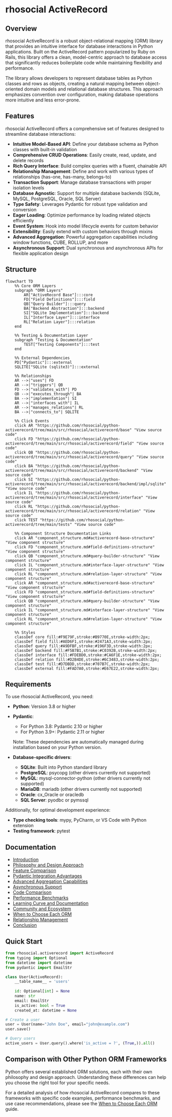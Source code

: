 # rhosocial ActiveRecord

## Overview

rhosocial ActiveRecord is a robust object-relational mapping (ORM) library that provides an intuitive interface for database interactions in Python applications. Built on the ActiveRecord pattern popularized by Ruby on Rails, this library offers a clean, model-centric approach to database access that significantly reduces boilerplate code while maintaining flexibility and performance.

The library allows developers to represent database tables as Python classes and rows as objects, creating a natural mapping between object-oriented domain models and relational database structures. This approach emphasizes convention over configuration, making database operations more intuitive and less error-prone.

## Features

rhosocial ActiveRecord offers a comprehensive set of features designed to streamline database interactions:

- **Intuitive Model-Based API**: Define your database schema as Python classes with built-in validation
- **Comprehensive CRUD Operations**: Easily create, read, update, and delete records
- **Rich Query Interface**: Build complex queries with a fluent, chainable API
- **Relationship Management**: Define and work with various types of relationships (has-one, has-many, belongs-to)
- **Transaction Support**: Manage database transactions with proper isolation levels
- **Database Agnostic**: Support for multiple database backends (SQLite, MySQL, PostgreSQL, Oracle, SQL Server)
- **Type Safety**: Leverages Pydantic for robust type validation and conversion
- **Eager Loading**: Optimize performance by loading related objects efficiently
- **Event System**: Hook into model lifecycle events for custom behavior
- **Extensibility**: Easily extend with custom behaviors through mixins
- **Advanced Aggregation**: Powerful aggregation capabilities including window functions, CUBE, ROLLUP, and more
- **Asynchronous Support**: Dual synchronous and asynchronous APIs for flexible application design

## Structure

```mermaid
flowchart TD
    %% Core ORM Layers
    subgraph "ORM Layers"
        AR["ActiveRecord Base"]:::core
        FD["Field Definitions"]:::field
        QB["Query Builder"]:::query
        BA["Backend Abstraction"]:::backend
        SI["SQLite Implementation"]:::backend
        IL["Interface Layer"]:::interface
        RL["Relation Layer"]:::relation
    end

    %% Testing & Documentation Layer
    subgraph "Testing & Documentation"
        TEST["Testing Components"]:::test
    end

    %% External Dependencies
    PD["Pydantic"]:::external
    SQLITE["SQLite (sqlite3)"]:::external

    %% Relationships
    AR -->|"uses"| FD
    AR -->|"triggers"| QB
    FD -->|"validates_with"| PD
    QB -->|"executes_through"| BA
    BA -->|"implementation"| SI
    AR -->|"interfaces_with"| IL
    AR -->|"manages_relations"| RL
    BA -->|"connects_to"| SQLITE

    %% Click Events
    click AR "https://github.com/rhosocial/python-activerecord/tree/main/src/rhosocial/activerecord/base" "View source code"
    click FD "https://github.com/rhosocial/python-activerecord/tree/main/src/rhosocial/activerecord/field" "View source code"
    click QB "https://github.com/rhosocial/python-activerecord/tree/main/src/rhosocial/activerecord/query" "View source code"
    click BA "https://github.com/rhosocial/python-activerecord/tree/main/src/rhosocial/activerecord/backend" "View source code"
    click SI "https://github.com/rhosocial/python-activerecord/tree/main/src/rhosocial/activerecord/backend/impl/sqlite" "View source code"
    click IL "https://github.com/rhosocial/python-activerecord/tree/main/src/rhosocial/activerecord/interface" "View source code"
    click RL "https://github.com/rhosocial/python-activerecord/tree/main/src/rhosocial/activerecord/relation" "View source code"
    click TEST "https://github.com/rhosocial/python-activerecord/tree/main/tests" "View source code"
    
    %% Component Structure Documentation Links
    click AR "component_structure.md#activerecord-base-structure" "View component structure"
    click FD "component_structure.md#field-definitions-structure" "View component structure"
    click QB "component_structure.md#query-builder-structure" "View component structure"
    click IL "component_structure.md#interface-layer-structure" "View component structure"
    click RL "component_structure.md#relation-layer-structure" "View component structure"
    click AR "component_structure.md#activerecord-base-structure" "View component structure"
    click FD "component_structure.md#field-definitions-structure" "View component structure"
    click QB "component_structure.md#query-builder-structure" "View component structure"
    click IL "component_structure.md#interface-layer-structure" "View component structure"
    click RL "component_structure.md#relation-layer-structure" "View component structure"

    %% Styles
    classDef core fill:#F9E79F,stroke:#B9770E,stroke-width:2px;
    classDef field fill:#AED6F1,stroke:#2471A3,stroke-width:2px;
    classDef query fill:#A9DFBF,stroke:#196F3D,stroke-width:2px;
    classDef backend fill:#F5B7B1,stroke:#C0392B,stroke-width:2px;
    classDef interface fill:#FDEBD0,stroke:#CA6F1E,stroke-width:2px;
    classDef relation fill:#D2B4DE,stroke:#6C3483,stroke-width:2px;
    classDef test fill:#D7DBDD,stroke:#707B7C,stroke-width:2px;
    classDef external fill:#FAD7A0,stroke:#E67E22,stroke-width:2px;
```

## Requirements

To use rhosocial ActiveRecord, you need:

- **Python**: Version 3.8 or higher
- **Pydantic**:
  - For Python 3.8: Pydantic 2.10 or higher
  - For Python 3.9+: Pydantic 2.11 or higher
  
  Note: These dependencies are automatically managed during installation based on your Python version.

- **Database-specific drivers**:
  - **SQLite**: Built into Python standard library
  - **PostgreSQL**: psycopg (other drivers currently not supported)
  - **MySQL**: mysql-connector-python (other drivers currently not supported)
  - **MariaDB**: mariadb (other drivers currently not supported)
  - **Oracle**: cx_Oracle or oracledb
  - **SQL Server**: pyodbc or pymssql

Additionally, for optimal development experience:

- **Type checking tools**: mypy, PyCharm, or VS Code with Python extension
- **Testing framework**: pytest

## Documentation

- [Introduction](docs/introduction.md)
- [Philosophy and Design Approach](docs/philosophy.md)
- [Feature Comparison](docs/features.md)
- [Pydantic Integration Advantages](docs/pydantic-integration.md)
- [Advanced Aggregation Capabilities](docs/aggregation.md)
- [Asynchronous Support](docs/async-support.md)
- [Code Comparison](docs/code-comparison.md)
- [Performance Benchmarks](docs/performance.md)
- [Learning Curve and Documentation](docs/learning-curve.md)
- [Community and Ecosystem](docs/community.md)
- [When to Choose Each ORM](docs/when-to-choose.md)
- [Relationship Management](docs/relationships.md)
- [Conclusion](docs/conclusion.md)

## Quick Start

```python
from rhosocial.activerecord import ActiveRecord
from typing import Optional
from datetime import datetime
from pydantic import EmailStr

class User(ActiveRecord):
    __table_name__ = 'users'
    
    id: Optional[int] = None
    name: str
    email: EmailStr
    is_active: bool = True
    created_at: datetime = None

# Create a user
user = User(name="John Doe", email="john@example.com")
user.save()

# Query users
active_users = User.query().where('is_active = ?', (True,)).all()
```

## Comparison with Other Python ORM Frameworks

Python offers several established ORM solutions, each with their own philosophy and design approach. Understanding these
differences can help you choose the right tool for your specific needs.

For a detailed analysis of how rhosocial ActiveRecord compares to these frameworks with specific code examples, performance
benchmarks, and use case recommendations, please see the [When to Choose Each ORM](docs/when-to-choose.md) guide.